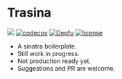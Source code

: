 # Trasina

[![](https://img.shields.io/travis/ghayn/trasina/master.svg?style=flat-square)](https://travis-ci.org//ghayn/trasina)
[![codecov](https://codecov.io/gh/ghayn/trasina/branch/master/graph/badge.svg)](https://codecov.io/gh/ghayn/trasina)
[![Depfu](https://badges.depfu.com/badges/8b1477ddd54797202ddb380623d7ce80/overview.svg)](https://depfu.com/github/ghayn/trasina?project=Bundler)
[![license](https://img.shields.io/github/license/ghayn/trasina.svg?maxAge=2592000)]()

- A sinatra boilerplate.
- Still work in progress.
- Not production ready yet.
- Suggestions and PR are welcome.
